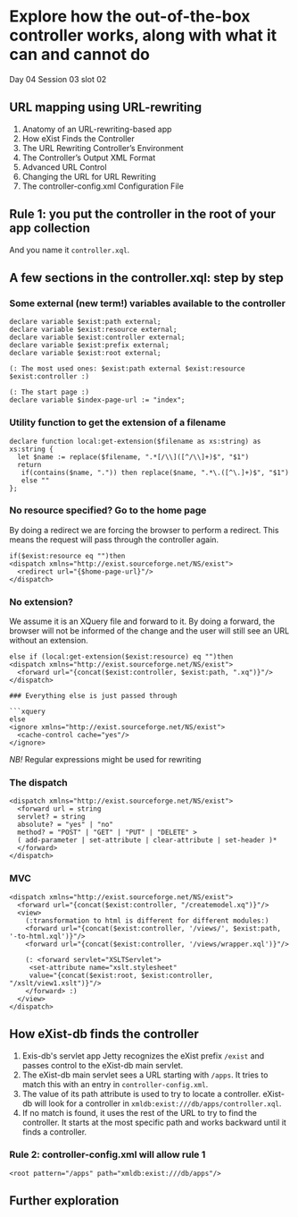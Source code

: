 # Explore how the out-of-the-box controller works, along with what it can and cannot do
Day 04 Session 03 slot 02

## URL mapping using URL-rewriting
1. Anatomy of an URL-rewriting-based app 
2. How eXist Finds the Controller
3. The URL Rewriting Controller’s Environment
4. The Controller’s Output XML Format
5. Advanced URL Control
6. Changing the URL for URL Rewriting
7. The controller-config.xml Configuration File

## Rule 1: you put the controller in the root of your app collection
And you name it `controller.xql`.


## A few sections in the controller.xql: step by step

### Some external (new term!) variables available to the controller 
```xquery
declare variable $exist:path external;
declare variable $exist:resource external;
declare variable $exist:controller external;
declare variable $exist:prefix external;
declare variable $exist:root external;

(: The most used ones: $exist:path external $exist:resource  $exist:controller :)

(: The start page :)
declare variable $index-page-url := "index";
```

### Utility function to get the extension of a filename

```xquery
declare function local:get-extension($filename as xs:string) as xs:string {
  let $name := replace($filename, ".*[/\\]([^/\\]+)$", "$1")
  return
   if(contains($name, ".")) then replace($name, ".*\.([^\.]+)$", "$1")
   else ""
};
```

### No resource specified? Go to the home page

By doing a redirect we are forcing the browser to perform a redirect. This means the request
will pass through the controller again.

```xquery
if($exist:resource eq "")then
<dispatch xmlns="http://exist.sourceforge.net/NS/exist">
  <redirect url="{$home-page-url}"/>
</dispatch>
```
### No extension? 
We assume it is an XQuery file and forward to it. By doing a forward, the browser will not be informed of the change and the user will still see an URL without an extension.

```xquery
else if (local:get-extension($exist:resource) eq "")then
<dispatch xmlns="http://exist.sourceforge.net/NS/exist">
  <forward url="{concat($exist:controller, $exist:path, ".xq")}"/>
</dispatch>

### Everything else is just passed through 

```xquery
else
<ignore xmlns="http://exist.sourceforge.net/NS/exist">
  <cache-control cache="yes"/>
</ignore>
```

*NB!* Regular expressions might be used for rewriting

### The dispatch 

```xquery
<dispatch xmlns="http://exist.sourceforge.net/NS/exist">
  <forward url = string
  servlet? = string
  absolute? = "yes" | "no"
  method? = "POST" | "GET" | "PUT" | "DELETE" >
  ( add-parameter | set-attribute | clear-attribute | set-header )*
  </forward>
</dispatch>
```

### MVC
```xquery
<dispatch xmlns="http://exist.sourceforge.net/NS/exist">
  <forward url="{concat($exist:controller, "/createmodel.xq")}"/>
  <view>
    (:transformation to html is different for different modules:)
    <forward url="{concat($exist:controller, '/views/', $exist:path, '-to-html.xql')}"/>
    <forward url="{concat($exist:controller, '/views/wrapper.xql')}"/>

    (: <forward servlet="XSLTServlet">
     <set-attribute name="xslt.stylesheet"
     value="{concat($exist:root, $exist:controller, "/xslt/view1.xslt")}"/>
    </forward> :)
  </view>
</dispatch>
```

## How eXist-db finds the controller

1. Exis-db's servlet app Jetty recognizes the eXist prefix `/exist` and passes control 
to the eXist-db main servlet.
2. The eXist-db main servlet sees a URL starting with `/apps`. 
    It tries to match this with an entry in `controller-config.xml`.
3. The value of its path attribute is used to try to locate a controller. 
   eXist-db will look for a controller in `xmldb:exist:///db/apps/controller.xql`.
4. If no match is found, it uses the rest of the URL to try to find the controller. It
starts at the most specific path and works backward until it finds a controller.

### Rule 2: controller-config.xml will allow rule 1 
```xquery
<root pattern="/apps" path="xmldb:exist:///db/apps"/>
```

## Further exploration
